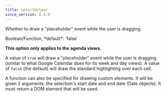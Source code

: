 ```yaml
---
title: selectHelper
since_version: 1.4.6
---
```


Whether to draw a "placeholder" event while the user is dragging.

<div class='spec' markdown='1'>
Boolean/Function, *default*: `false`
</div>

**This option only applies to the agenda views.**

A value of `true` will draw a "placeholder" event while the user is dragging (similar to what Google Calendar does for its week and day views). A value of `false` (the default) will draw the standard highlighting over each cell.

A function can also be specified for drawing custom elements. It will be given 2 arguments: the selection's start date and end date (Date objects). It must return a DOM element that will be used.
